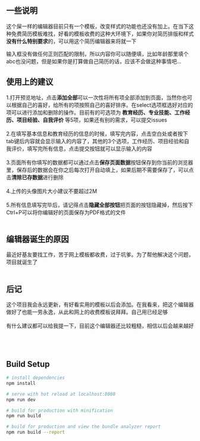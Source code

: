 ## 一些说明

这个屎一样的编辑器目前只有一个模板，改变样式的功能也还没有加上。在当下这种免费简历模板难找，好看的模板收费的这种大环境下，如果你对简历排版和样式**没有什么特别要求**的，可以用这个简历编辑器来将就一下

输入框没有做任何正则匹配的限制，所以内容你可以随便填，比如年龄那里填个abc也没问题，但是如果你是打算做自己简历的话，应该不会做这种事情吧...

## 使用上的建议
1.打开预览地址，点击**添加全部**可以一次性将所有项全部添加到页面，当然你也可以根据自己的喜好，给所有的项按照自己的喜好排序。在select选项框选好对应的项可以进行添加和删除的操作。目前有的可选项为 **教育经历、专业技能、工作经历、项目经验、自我评价** 等5项，如果还有别的需求，可以提交issues
</br></br>
2.在填写基本信息和教育经历的信息的时候，填写完内容，点击空白处或者按下tab键后内容就会显示输入的内容了，其他的3个选项，工作经历、项目经验和自我评价，填写完所有信息，点击提交按钮就可以显示输入的内容
</br></br>
3.页面所有你填写的数据都可以通过点击**保存页面数据**按钮保存到你当前的浏览器里，保存后的数据会在你之后每次打开自动填上，如果后期不需要保存了，可以点击**清除已存数据**进行删除
</br></br>
4.上传的头像图片大小建议不要超过2M
</br></br>
5.所有信息填写完毕后，请记得点击**隐藏全部按钮**把页面的按钮隐藏掉，然后按下Ctrl+P可以将你编辑好的页面保存为PDF格式的文件
</br></br>
## 编辑器诞生的原因
最近好基友要找工作，苦于网上模板都收费，过于坑爹。为了帮他解决这个问题，项目就诞生了
</br></br>
## 后记
这个项目我会永远更新，有好看实用的模板以后会添加。在我看来，把这个编辑器做好了也能一劳永逸，从此和网上的收费模板说拜拜。自己用已经足够
</br></br>
有什么建议都可以给我提一下，目前这个编辑器还比较粗糙，相信以后会越来越好
</br></br></br></br>
## Build Setup

``` bash
# install dependencies
npm install

# serve with hot reload at localhost:8080
npm run dev

# build for production with minification
npm run build

# build for production and view the bundle analyzer report
npm run build --report
```
